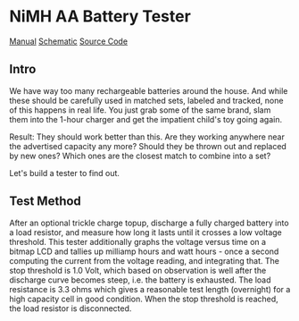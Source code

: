 # NiMH AA Battery Tester
[Manual](doc/manual.md)       [Schematic](schematic/battery-tester.pdf)       [Source Code](src/battery-tester.ino)
## Intro
We have way too many rechargeable batteries around the house.  And while these should be carefully used in matched sets, labeled and tracked, none of this happens in real life.  You just grab some of the same brand, slam them into the 1-hour charger and get the impatient child's toy going again.

Result: They should work better than this.  Are they working anywhere near the advertised capacity any more?  Should they be thrown out and replaced by new ones?  Which ones are the closest match to combine into a set?

Let's build a tester to find out.
## Test Method
After an optional trickle charge topup, discharge a fully charged battery into a load resistor, and measure how long it lasts until it crosses a low voltage threshold.  This tester additionally graphs the voltage versus time on a bitmap LCD and tallies up milliamp hours and watt hours - once a second computing the current from the voltage reading, and integrating that.  The stop threshold is 1.0 Volt, which based on observation is well after the discharge curve becomes steep, i.e. the battery is exhausted.  The load resistance is 3.3 ohms which gives a reasonable test length (overnight) for a high capacity cell in good condition.  When the stop threshold is reached, the load resistor is disconnected.

